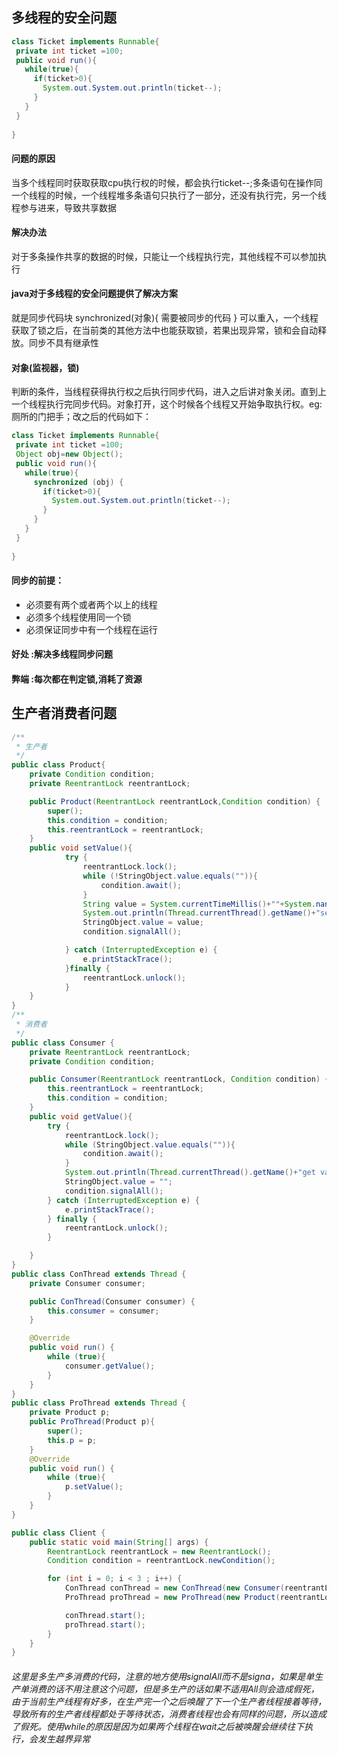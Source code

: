 
## 多线程的安全问题
```java
class Ticket implements Runnable{
 private int ticket =100;
 public void run(){
   while(true){
     if(ticket>0){
       System.out.System.out.println(ticket--);     
     }
   }
 }
   
}
```
#### 问题的原因
当多个线程同时获取获取cpu执行权的时候，都会执行ticket--;多条语句在操作同一个线程的时候，一个线程堆多条语句只执行了一部分，还没有执行完，另一个线程参与进来，导致共享数据
#### 解决办法
对于多条操作共享的数据的时候，只能让一个线程执行完，其他线程不可以参加执行
#### java对于多线程的安全问题提供了解决方案
就是同步代码块
synchronized(对象){
  需要被同步的代码
}
可以重入，一个线程获取了锁之后，在当前类的其他方法中也能获取锁，若果出现异常，锁和会自动释放。同步不具有继承性
#### 对象(监视器，锁)
判断的条件，当线程获得执行权之后执行同步代码，进入之后讲对象关闭。直到上一个线程执行完同步代码。对象打开，这个时候各个线程又开始争取执行权。eg:厕所的门把手；改之后的代码如下：

```java
class Ticket implements Runnable{
 private int ticket =100;
 Object obj=new Object();
 public void run(){
   while(true){
     synchronized (obj) {
       if(ticket>0){
         System.out.System.out.println(ticket--);     
       }
     }
   }
 }
   
}
```
#### 同步的前提：
* 必须要有两个或者两个以上的线程
* 必须多个线程使用同一个锁
* 必须保证同步中有一个线程在运行

#### 好处 :解决多线程同步问题
#### 弊端 :每次都在判定锁,消耗了资源
## 生产者消费者问题
```java
/**
 * 生产者
 */
public class Product{
    private Condition condition;
    private ReentrantLock reentrantLock;

    public Product(ReentrantLock reentrantLock,Condition condition) {
        super();
        this.condition = condition;
        this.reentrantLock = reentrantLock;
    }
    public void setValue(){
            try {
                reentrantLock.lock();
                while (!StringObject.value.equals("")){
                    condition.await();
                }
                String value = System.currentTimeMillis()+""+System.nanoTime();
                System.out.println(Thread.currentThread().getName()+"set value = "+value);
                StringObject.value = value;
                condition.signalAll();

            } catch (InterruptedException e) {
                e.printStackTrace();
            }finally {
                reentrantLock.unlock();
            }
    }
}
/**
 * 消费者
 */
public class Consumer {
    private ReentrantLock reentrantLock;
    private Condition condition;

    public Consumer(ReentrantLock reentrantLock, Condition condition) {
        this.reentrantLock = reentrantLock;
        this.condition = condition;
    }
    public void getValue(){
        try {
            reentrantLock.lock();
            while (StringObject.value.equals("")){
                condition.await();
            }
            System.out.println(Thread.currentThread().getName()+"get value = "+StringObject.value);
            StringObject.value = "";
            condition.signalAll();
        } catch (InterruptedException e) {
            e.printStackTrace();
        } finally {
            reentrantLock.unlock();
        }

    }
}
public class ConThread extends Thread {
    private Consumer consumer;

    public ConThread(Consumer consumer) {
        this.consumer = consumer;
    }

    @Override
    public void run() {
        while (true){
            consumer.getValue();
        }
    }
}
public class ProThread extends Thread {
    private Product p;
    public ProThread(Product p){
        super();
        this.p = p;
    }
    @Override
    public void run() {
        while (true){
            p.setValue();
        }
    }
}

public class Client {
    public static void main(String[] args) {
        ReentrantLock reentrantLock = new ReentrantLock();
        Condition condition = reentrantLock.newCondition();

        for (int i = 0; i < 3 ; i++) {
            ConThread conThread = new ConThread(new Consumer(reentrantLock,condition));
            ProThread proThread = new ProThread(new Product(reentrantLock,condition));

            conThread.start();
            proThread.start();
        }
    }
}

```
###### 这里是多生产多消费的代码，注意的地方使用signalAll而不是signa，如果是单生产单消费的话不用注意这个问题，但是多生产的话如果不适用All则会造成假死，由于当前生产线程有好多，在生产完一个之后唤醒了下一个生产者线程接着等待，导致所有的生产者线程都处于等待状态，消费者线程也会有同样的问题，所以造成了假死。使用while的原因是因为如果两个线程在wait之后被唤醒会继续往下执行，会发生越界异常

